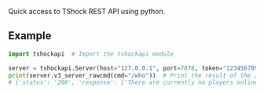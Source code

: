 Quick access to TShock REST API using python.

## Example

```python
import tshockapi  # Import the tshockapi module

server = tshockapi.Server(host="127.0.0.1", port=7878, token="1234567890")  # Create a server object
print(server.v3_server_rawcmd(cmd="/who"))  # Print the result of the /who command
# {'status': '200', 'response': ['There are currently no players online.']}
